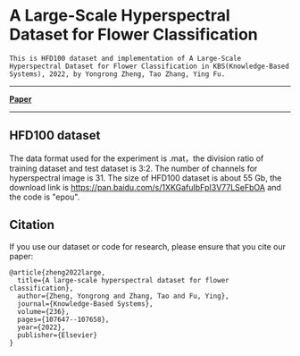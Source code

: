 # A Large-Scale Hyperspectral Dataset for Flower Classification

	This is HFD100 dataset and implementation of A Large-Scale Hyperspectral Dataset for Flower Classification in KBS(Knowledge-Based Systems), 2022, by Yongrong Zheng, Tao Zhang, Ying Fu.

------

[**Paper**](https://www.sciencedirect.com/science/article/abs/pii/S0950705121009096)

------



## HFD100 dataset

The data format used for the experiment is .mat，the division ratio of training dataset and test dataset is 3:2.
The number of channels for hyperspectral image is 31.
The size of HFD100 dataset is about 55 Gb, the download link is https://pan.baidu.com/s/1XKGafuIbFpI3V77LSeFbOA  and the code is "epou".



## Citation

If you use our dataset or code for research, please ensure that you cite our paper:

```
@article{zheng2022large,
  title={A large-scale hyperspectral dataset for flower classification},
  author={Zheng, Yongrong and Zhang, Tao and Fu, Ying},
  journal={Knowledge-Based Systems},
  volume={236},
  pages={107647--107658},
  year={2022},
  publisher={Elsevier}
}
```
